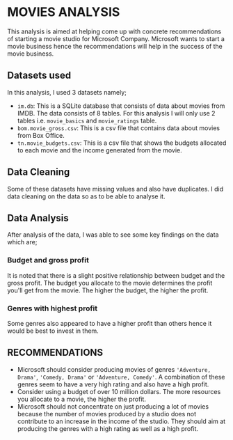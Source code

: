 # MOVIES ANALYSIS
This analysis is aimed at helping come up with concrete recommendations of starting a movie studio for Microsoft Company. Microsoft wants to start a movie business hence the recommendations will help in the success of the movie business. 

## Datasets used
In this analysis, I used 3 datasets namely;
* ```im.db```: 
This is a SQLite database that consists of data about movies from IMDB. The data consists of 8 tables. For this analysis I will only use 2 tables i.e. ```movie_basics``` and ```movie_ratings``` table.
*  ```bom.movie_gross.csv```: 
This is a csv file that contains data about movies from Box Office. 
* ```tn.movie_budgets.csv```: 
This is a csv file that shows the budgets allocated to each movie and the income generated from the movie.

## Data Cleaning
Some of these datasets have missing values and also have duplicates. I did data cleaning on the data so as to be able to analyse it.

## Data Analysis
After analysis of the data, I was able to see some key findings on the data which are;

### Budget and gross profit
It is noted that there is a slight positive relationship between budget and the gross profit. The budget you allocate to the movie determines the profit you'll get from the movie. The higher the budget, the higher the profit.


### Genres with highest profit
Some genres also appeared to have a higher profit than others hence it would be best to invest in them.


## RECOMMENDATIONS
* Microsoft should consider producing movies of genres ```'Adventure, Drama'```, ```'Comedy, Drama'``` or ```'Adventure, Comedy'```. A combination of these genres seem to have a very high rating and also have a high profit.
* Consider using a budget of over 10 million dollars. The more resources you allocate to a movie, the higher the profit.
* Microsoft should not concentrate on just producing a lot of movies because the number of movies produced by a studio does not contribute to an increase in the income of the studio. They should aim at producing the genres with a high rating as well as a high profit.


